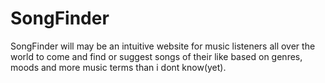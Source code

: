 # SongFinder
SongFinder will may be an intuitive website for music listeners all over the world to come and find or suggest songs of their like based on genres, moods and more music terms than i dont know(yet).
